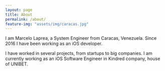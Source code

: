 ```yaml
---
layout: page
title: About
permalink: /about/
feature-img: "assets/img/caracas.jpg"
---
```


I am Marcelo Laprea, a System Engineer from Caracas, Venezuela. Since 2016 I have been working as an iOS developer.

I have worked in several projects, from startups to big companies. I am currently working as an iOS Software Engineer in Kindred company, house of UNIBET. 
 

